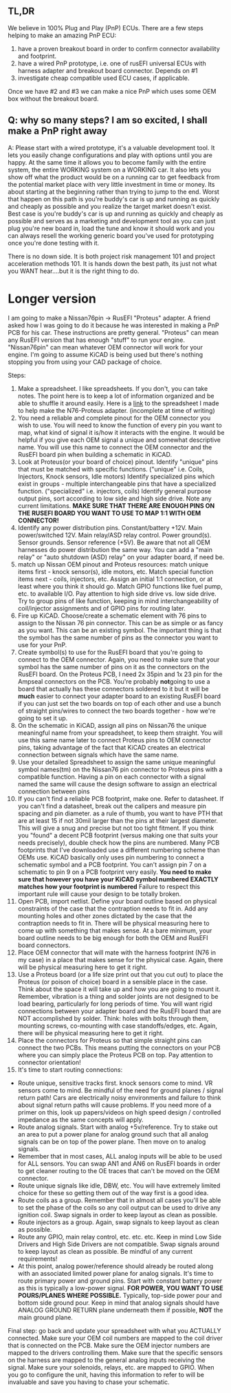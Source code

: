 ## TL,DR

We believe in 100% Plug and Play (PnP) ECUs. There are a few steps helping to make an amazing PnP ECU:

1. have a proven breakout board in order to confirm connector availability and footprint.
1. have a wired PnP prototype, i.e. one of rusEFI universal ECUs with harness adapter and breakout board connector. Depends on #1
1. investigate cheap compatible used ECU cases, if applicable.

Once we have #2 and #3 we can make a nice PnP which uses some OEM box without the breakout board.

## Q: why so many steps? I am so excited, I shall make a PnP right away

A: Please start with a wired prototype, it's a valuable development tool.  It lets you easily change configurations and play with options until you are happy.  At the same time it allows you to become family with the entire system, the entire WORKING system on a WORKING car. It also lets you show off what the product would be on a running car to get feedback from the potential market place with very little investment in time or money.  Its about starting at the beginning rather than trying to jump to the end.  Worst that happen on this path is you're buddy's car is up and running as quickly and cheaply as possible and you realize the target market doesn't exist.  Best case is you're buddy's car is up and running as quickly and cheaply as possible and serves as a marketing and development tool as you can just plug you're new board in, load the tune and know it should work and you can always resell the working generic board you've used for prototyping once you're done testing with it.  

There is no down side.  It is both project risk management 101 and project acceleration methods 101.  It is hands down the best path, its just not what you WANT hear....but it is the right thing to do.

# Longer version

I am going to make a Nissan76pin -> RusEFI "Proteus" adapter.  A friend asked how I was going to do it because he was interested in making a PnP PCB for his car.  These instructions are pretty general.  "Proteus" can mean any RusEFI version that has enough "stuff" to run your engine.  "Nissan76pin" can mean whatever OEM connector will work for your engine.  I'm going to assume KiCAD is being used but there's nothing stopping you from using your CAD package of choice.  

Steps:

1. Make a spreadsheet.  I like spreadsheets.  If you don't, you can take notes.  The point here is to keep a lot of information organized and be able to shuffle it around easily.  Here is a [link](https://docs.google.com/spreadsheets/d/1xH6szt3SJB7AzoseS9kyFPDHr-XMuRVpYXs7gHTQ70o/edit?usp=sharing) to the spreadsheet I made to help make the N76-Proteus adapter. (incomplete at time of writing)
1. You need a reliable and complete pinout for the OEM connector you wish to use.  You will need to know the function of every pin you want to map, what kind of signal it is/how it interacts with the engine.  It would be helpful if you give each OEM signal a unique and somewhat descriptive name.  You will use this name to connect the OEM connector and the RusEFI board pin when building a schematic in KiCAD.
1. Look at Proteus(or your board of choice) pinout. Identify "unique" pins that must be matched with specific functions.  ("unique" i.e. Coils, Injectors, Knock sensors, Idle motors)  Identify specialized pins which exist in groups - multiple interchangeable pins that have a specialized function. ("specialized" i.e. injectors, coils) Identify general purpose output pins, sort according to low side and high side drive.  Note any current limitations.  ****MAKE SURE THAT THERE ARE ENOUGH PINS ON THE RUSEFI BOARD YOU WANT TO USE TO MAP 1:1 WITH OEM CONNECTOR!****
1. Identify any power distribution pins.  Constant/battery +12V.  Main power/switched 12V.  Main relay/ASD relay control.  Power ground(s).  Sensor grounds.  Sensor reference (+5V).  Be aware that not all OEM harnesses do power distribution the same way.  You can add a "main relay" or "auto shutdown (ASD) relay" on your adapter board, if need be.
1. match up Nissan OEM pinout and Proteus resources: match unique items first - knock sensor(s), idle motors, etc.  Match special function items next - coils, injectors, etc. Assign an initial 1:1 connection, or at least where you think it should go. Match GPIO functions like fuel pump, etc. to available I/O.  Pay attention to high side drive vs. low side drive.  Try to group pins of like function, keeping in mind interchangeability of coil/injector assignments and of GPIO pins for routing later.  
1. Fire up KiCAD.  Choose/create a schematic element with 76 pins to assign to the Nissan 76 pin connector.  This can be as simple or as fancy as you want.  This can be an existing symbol.  The important thing is that the symbol has the same number of pins as the connector you want to use for your PnP.
1. Create symbol(s) to use for the RusEFI board that you're going to connect to the OEM connector.  Again, you need to make sure that your symbol has the same number of pins on it as the connectors on the RusEFI board.  On the Proteus PCB, I need 2x 35pin and 1x 23 pin for the Ampseal connectors on the PCB.  You're probably ****not****going to use a board that actually has these connectors soldered to it but it will be ****much**** easier to connect your adapter board to an existing RusEFI board if you can just set the two boards on top of each other and use a bunch of straight pins/wires to connect the two boards together - how we're going to set it up.
1. On the schematic in KiCAD, assign all pins on Nissan76 the unique meaningful name from your spreadsheet, to keep them straight.  You will use this same name later to connect Proteus pins to OEM connector pins, taking advantage of the fact that KiCAD creates an electrical connection between signals which have the same name.
1. Use your detailed Spreadsheet to assign the same unique meaningful symbol names(tm) on the Nissan76 pin connector to Proteus pins with a compatible function.  Having a pin on each connector with a signal named the same will cause the design software to assign an electrical connection between pins
1. If you can't find a reliable PCB footprint, make one.  Refer to datasheet.  If you can't find a datasheet, break out the calipers and measure pin spacing and pin diameter.  as a rule of thumb, you want to have PTH that are at least 15 if not 30mil larger than the pins at their largest diameter.  This will give a snug and precise but not too tight fitment.  If you think you "found" a decent PCB footprint (versus making one that suits your needs precisely), double check how the pins are numbered.  Many PCB footprints that I've downloaded use a different numbering scheme than OEMs use.  KiCAD basically only uses pin numbering to connect a schematic symbol and a PCB footprint.  You can't assign pin 7 on a schematic to pin 9 on a PCB footprint very easily.  ****You need to make sure that however you have your KiCAD symbol numbered EXACTLY matches how your footprint is numbered****  Failure to respect this important rule will cause your design to be totally broken.
1. Open PCB, import netlist.  Define your board outline based on physical constraints of the case that the contraption needs to fit in.  Add any mounting holes and other zones dictated by the case that the contraption needs to fit in.  There will be physical measuring here to come up with something that makes sense.  At a bare minimum, your board outline needs to be big enough for both the OEM and RusEFI board connectors.
1. Place OEM connector that will mate with the harness footprint (N76 in my case) in a place that makes sense for the physical case.  Again, there will be physical measuring here to get it right.
1. Use a Proteus board (or a life size print out that you cut out) to place the Proteus (or poison of choice) board in a sensible place in the case.  Think about the space it will take up and how you are going to mount it.  Remember, vibration is a thing and solder joints are not designed to be load bearing, particularly for long periods of time.  You will want rigid connections between your adapter board and the RusEFI board that are NOT accomplished by solder.  Think: holes with bolts through them, mounting screws, co-mounting with case standoffs/edges, etc.  Again, there will be physical measuring here to get it right.
1. Place the connectors for Proteus so that simple straight pins can connect the two PCBs.  This means putting the connectors on your PCB where you can simply place the Proteus PCB on top.  Pay attention to connector orientation!
1. It's time to start routing connections:

* Route unique, sensitive tracks first.  knock sensors come to mind.  VR sensors come to mind.  Be mindful of the need for ground planes / signal return path!  Cars are electrically noisy environments and failure to think about signal return paths will cause problems.  If you need more of a primer on this, look up papers/videos on high speed design / controlled impedance as the same concepts will apply.
* Route analog signals.  Start with analog +5v/reference.  Try to stake out an area to put a power plane for analog ground such that all analog signals can be on top of the power plane.  Then move on to analog signals.  
* Remember that in most cases, ALL analog inputs will be able to be used for ALL sensors. You can swap AN1 and AN6 on RusEFI boards in order to get cleaner routing to the OE traces that can't be moved on the OEM connector.
* Route unique signals like idle, DBW, etc.  You will have extremely limited choice for these so getting them out of the way first is a good idea.
* Route coils as a group.  Remember that in almost all cases you'll be able to set the phase of the coils so any coil output can be used to drive any ignition coil.  Swap signals in order to keep layout as clean as possible.
* Route injectors as a group.  Again, swap signals to keep layout as clean as possible.
* Route any GPIO, main relay control, etc. etc. etc.  Keep in mind Low Side Drivers and High Side Drivers are not compatible.  Swap signals around to keep layout as clean as possible.  Be mindful of any current requirements!
* At this point, analog power/reference should already be routed along with an associated limited power plane for analog signals. It's time to route primary power and ground pins.  Start with constant battery power as this is typically a low-power signal.  **FOR POWER, YOU WANT TO USE POURS/PLANES WHERE POSSIBLE.**  Typically, top-side power pour and bottom side ground pour.  Keep in mind that analog signals should have ANALOG GROUND RETURN plane underneath them if possible, **NOT** the main ground plane.  

Final step: go back and update your spreadsheet with what you ACTUALLY connected.  Make sure your OEM coil numbers are mapped to the coil driver that is connected on the PCB.  Make sure the OEM injector numbers are mapped to the drivers controlling them.  Make sure that the specific sensors on the harness are mapped to the general analog inputs receiving the signal.  Make sure your solenoids, relays, etc. are mapped to GPIO. When you go to configure the unit, having this information to refer to will be invaluable and save you having to chase your schematic.

